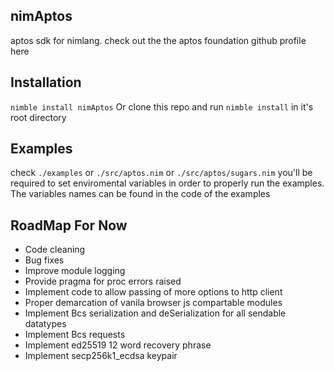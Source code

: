 ## nimAptos
aptos sdk for nimlang.
check out the the aptos foundation github profile here

## Installation
`nimble install nimAptos`
Or clone this repo and run `nimble install` in it's root directory

## Examples
check `./examples`
or `./src/aptos.nim`
or `./src/aptos/sugars.nim`
you'll be required to set enviromental variables in order to properly run the examples.
The variables names can be found in the code of the examples

## RoadMap For Now
- Code cleaning
- Bug fixes
- Improve module logging
- Provide pragma for proc errors raised
- Implement code to allow passing of more options to http client
- Proper demarcation of vanila browser js compartable modules
- Implement Bcs serialization and deSerialization for all sendable datatypes
- Implement Bcs requests
- Implement ed25519 12 word recovery phrase
- Implement secp256k1_ecdsa keypair
